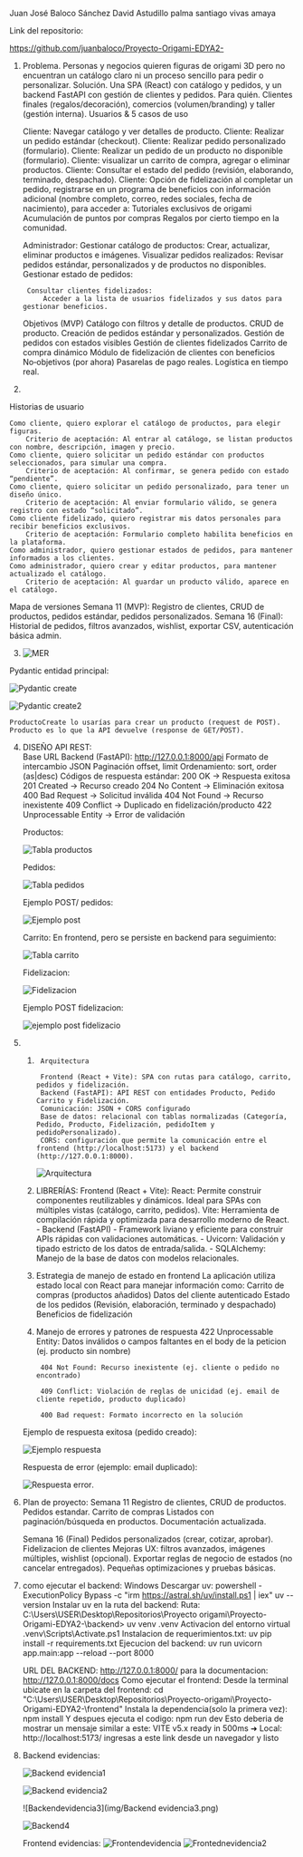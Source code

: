 Juan José Baloco Sánchez 
David Astudillo palma 
santiago vivas amaya

Link del repositorio:

 https://github.com/juanbaloco/Proyecto-Origami-EDYA2- 

1) 
    Problema. Personas y negocios quieren figuras de origami 3D pero no encuentran un catálogo claro ni un proceso sencillo para pedir o personalizar. Solución. Una SPA (React) con catálogo y pedidos, y un backend FastAPI con gestión de clientes y pedidos. Para quién. Clientes finales (regalos/decoración), comercios (volumen/branding) y taller (gestión interna).
    Usuarios & 5 casos de uso

    Cliente: Navegar catálogo y ver detalles de producto.
    Cliente: Realizar un pedido estándar (checkout).
    Cliente: Realizar pedido personalizado (formulario).
    Cliente: Realizar un pedido de un producto no disponible (formulario).
    Cliente: visualizar un carrito de compra, agregar o eliminar productos.
    Cliente: Consultar el estado del pedido (revisión, elaborando, terminado, despachado).
    Cliente: Opción de fidelización al completar un pedido, registrarse en un programa de beneficios con información adicional (nombre completo, correo, redes sociales, fecha de nacimiento), para acceder a:
        Tutoriales exclusivos de origami
        Acumulación de puntos por compras
        Regalos por cierto tiempo en la comunidad.

    Administrador:
        Gestionar catálogo de productos:
            Crear, actualizar, eliminar productos e imágenes.
        Visualizar pedidos realizados:
            Revisar pedidos estándar, personalizados y de productos no disponibles.
        Gestionar estado de pedidos:
            
        Consultar clientes fidelizados:
            Acceder a la lista de usuarios fidelizados y sus datos para gestionar beneficios.

    Objetivos (MVP)
        Catálogo con filtros y detalle de productos.
        CRUD de producto.
        Creación de pedidos estándar y personalizados.
        Gestión de pedidos con estados visibles
        Gestión de clientes fidelizados
        Carrito de compra dinámico
        Módulo de fidelización de clientes con beneficios 
        No‑objetivos (por ahora)
        Pasarelas de pago reales.
        Logística en tiempo real.

2) 

Historias de usuario

    Como cliente, quiero explorar el catálogo de productos, para elegir figuras.
        Criterio de aceptación: Al entrar al catálogo, se listan productos con nombre, descripción, imagen y precio.
    Como cliente, quiero solicitar un pedido estándar con productos seleccionados, para simular una compra.
        Criterio de aceptación: Al confirmar, se genera pedido con estado “pendiente”.
    Como cliente, quiero solicitar un pedido personalizado, para tener un diseño único.
        Criterio de aceptación: Al enviar formulario válido, se genera registro con estado “solicitado”.
    Como cliente fidelizado, quiero registrar mis datos personales para recibir beneficios exclusivos.
        Criterio de aceptación: Formulario completo habilita beneficios en la plataforma.
    Como administrador, quiero gestionar estados de pedidos, para mantener informados a los clientes.
    Como administrador, quiero crear y editar productos, para mantener actualizado el catálogo.
        Criterio de aceptación: Al guardar un producto válido, aparece en el catálogo.

Mapa de versiones
    Semana 11 (MVP): Registro de clientes, CRUD de productos, pedidos estándar, pedidos personalizados.
    Semana 16 (Final): Historial de pedidos, filtros avanzados, wishlist, exportar CSV, autenticación básica admin.


3.
    ![MER](img/Mer.png)

  Pydantic entidad principal:

   ![Pydantic create](img/Pydantic1.png)

  ![Pydantic create2](img/Pydantic2.png)
 
    ProductoCreate lo usarías para crear un producto (request de POST).
    Producto es lo que la API devuelve (response de GET/POST).

4. 
    DISEÑO API REST:  
        Base URL Backend (FastAPI): http://127.0.0.1:8000/api
        Formato de intercambio JSON
        Paginación offset, limit
        Ordenamiento: sort, order (as|desc)
        Códigos de respuesta estándar:
        200 OK → Respuesta exitosa
        201 Created → Recurso creado
        204 No Content → Eliminación exitosa
        400 Bad Request → Solicitud inválida
        404 Not Found → Recurso inexistente
        409 Conflict → Duplicado en fidelización/producto
        422 Unprocessable Entity → Error de validación

    Productos:
   
      ![Tabla productos](img/Tablaproductos.png)

    Pedidos:
   
      ![Tabla pedidos](img/Tablapedidos.png)

     Ejemplo POST/ pedidos:

      ![Ejemplo post](img/Ejemplopost.png)
        
    Carrito:
        En frontend, pero se persiste en backend para seguimiento:
   
      ![Tabla carrito](img/Tablacarrito.png)

    Fidelizacion:
   
      ![Fidelizacion](img/Fidelizacion.png)

      Ejemplo POST fidelizacion:

      ![ejemplo post fidelizacio](img/Ejemplopostfidelizacion.png)
5) 
    1.
            Arquitectura 

            Frontend (React + Vite): SPA con rutas para catálogo, carrito, pedidos y fidelización.
            Backend (FastAPI): API REST con entidades Producto, Pedido Carrito y Fidelización.
            Comunicación: JSON + CORS configurado
            Base de datos: relacional con tablas normalizadas (Categoría, Pedido, Producto, Fidelización, pedidoItem y pedidoPersonalizado).
            CORS: configuración que permite la comunicación entre el frontend (http://localhost:5173) y el backend (http://127.0.0.1:8000).

         ![Arquitectura](img/Arquitectura.png)

    2. LIBRERÍAS:
            Frontend (React + Vite):
            React: Permite construir componentes reutilizables y dinámicos. Ideal para SPAs con múltiples vistas (catálogo, carrito, pedidos).
            Vite: Herramienta de compilación rápida y optimizada para desarrollo moderno de React. 
            - Backend (FastAPI) 
            - Framework liviano y eficiente para construir APIs rápidas con validaciones automáticas.
            - Uvicorn: Validación y tipado estricto de los datos de entrada/salida.
            - SQLAlchemy: Manejo de la base de datos con modelos relacionales.
    3. Estrategia de manejo de estado en frontend
            La aplicación utiliza estado local con React para manejar información como:
            Carrito de compras (productos añadidos)
            Datos del cliente autenticado
            Estado de los pedidos (Revisión, elaboración, terminado y despachado)
            Beneficios de fidelización
    4. Manejo de errores y patrones de respuesta
            422 Unprocessable Entity: Datos inválidos o campos faltantes en el body de la peticion (ej. producto sin nombre)

            404 Not Found: Recurso inexistente (ej. cliente o pedido no encontrado)

            409 Conflict: Violación de reglas de unicidad (ej. email de cliente repetido, producto duplicado)

            400 Bad request: Formato incorrecto en la solución

    Ejemplo de respuesta exitosa (pedido creado):
   
    ![Ejemplo respuesta](img/Ejemploresp.png)

    Respuesta de error (ejemplo: email duplicado):

    ![Respuesta error](img/RespuestaError.png).


7) 
    Plan de proyecto:
    Semana 11
    Registro de clientes, CRUD de productos.
    Pedidos estandar.
    Carrito de compras
    Listados con paginación/búsqueda en productos.
    Documentación actualizada.

    Semana 16 (Final)
    Pedidos personalizados (crear, cotizar, aprobar).
    Fidelizacion de clientes
    Mejoras UX: filtros avanzados, imágenes múltiples, wishlist (opcional).
    Exportar reglas de negocio de estados (no cancelar entregados).
    Pequeñas optimizaciones y pruebas básicas.

8) como ejecutar el backend:
    Windows
    Descargar uv: 
    powershell -ExecutionPolicy Bypass -c "irm https://astral.sh/uv/install.ps1 | iex"
    uv --version
    Instalar uv en la ruta del backend:
    Ruta: C:\Users\USER\Desktop\Repositorios\Proyecto origami\Proyecto-Origami-EDYA2-\backend> 
    uv venv .venv
    Activacion del entorno virtual
    .venv\Scripts\Activate.ps1
    Instalacion de requerimientos.txt:
    uv pip install -r requirements.txt
    Ejecucion del backend:
    uv run uvicorn app.main:app --reload --port 8000

    URL DEL BACKEND: 
    http://127.0.0.1:8000/ 
    para la documentacion: http://127.0.0.1:8000/docs
    Como ejecutar el frontend:
    Desde la terminal ubicate en la carpeta del frontend: 
    cd "C:\Users\USER\Desktop\Repositorios\Proyecto-origami\Proyecto-Origami-EDYA2-\frontend"
    Instala la dependencia(solo la primera vez):
    npm install
    Y despues ejecuta el codigo:
    npm run dev
    Esto deberia de mostrar un mensaje similar a este:
    VITE v5.x  ready in 500ms ➜  Local:   http://localhost:5173/
    ingresas a este link desde un navegador y listo


9) Backend evidencias:

     ![Backend evidencia1](img/Backend1.png)

     ![Backend evidencia2](img/Backend2.png)

     ![Backendevidencia3](img/Backend evidencia3.png)

     ![Backend4](img/backend4.png)

    Frontend evidencias:
        ![Frontendevidencia](img/frontend1.png)
        ![Frontednevidencia2](img/Frontend2.png)
        
